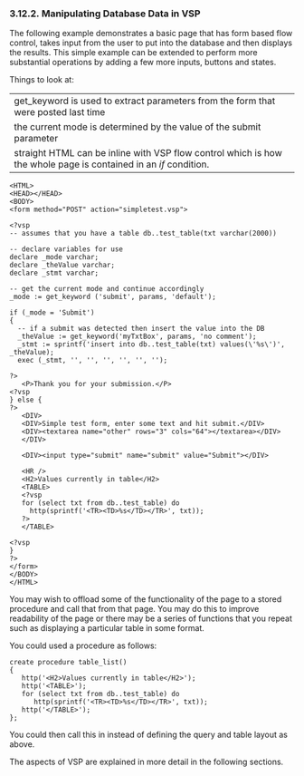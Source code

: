 <div id="vspdbinout" class="section">

<div class="titlepage">

<div>

<div>

### 3.12.2. Manipulating Database Data in VSP

</div>

</div>

</div>

The following example demonstrates a basic page that has form based flow
control, takes input from the user to put into the database and then
displays the results. This simple example can be extended to perform
more substantial operations by adding a few more inputs, buttons and
states.

Things to look at:

|                                                                                                                                                |
|------------------------------------------------------------------------------------------------------------------------------------------------|
| get_keyword is used to extract parameters from the form that were posted last time                                                             |
| the current mode is determined by the value of the submit parameter                                                                            |
| straight HTML can be inline with VSP flow control which is how the whole page is contained in an <span class="emphasis">*if*</span> condition. |

``` programlisting
<HTML>
<HEAD></HEAD>
<BODY>
<form method="POST" action="simpletest.vsp">

<?vsp
-- assumes that you have a table db..test_table(txt varchar(2000))

-- declare variables for use
declare _mode varchar;
declare _theValue varchar;
declare _stmt varchar;

-- get the current mode and continue accordingly
_mode := get_keyword ('submit', params, 'default');

if (_mode = 'Submit')
{
  -- if a submit was detected then insert the value into the DB
  _theValue := get_keyword('myTxtBox', params, 'no comment');
  _stmt := sprintf('insert into db..test_table(txt) values(\'%s\')', _theValue);
  exec (_stmt, '', '', '', '', '', '');

?>
   <P>Thank you for your submission.</P>
<?vsp
} else {
?>
   <DIV>
   <DIV>Simple test form, enter some text and hit submit.</DIV>
   <DIV><textarea name="other" rows="3" cols="64"></textarea></DIV>
   </DIV>

   <DIV><input type="submit" name="submit" value="Submit"></DIV>

   <HR />
   <H2>Values currently in table</H2>
   <TABLE>
   <?vsp
   for (select txt from db..test_table) do
     http(sprintf('<TR><TD>%s</TD></TR>', txt));
   ?>
   </TABLE>

<?vsp
}
?>
</form>
</BODY>
</HTML>
```

You may wish to offload some of the functionality of the page to a
stored procedure and call that from that page. You may do this to
improve readability of the page or there may be a series of functions
that you repeat such as displaying a particular table in some format.

You could used a procedure as follows:

``` programlisting
create procedure table_list()
{
   http('<H2>Values currently in table</H2>');
   http('<TABLE>');
   for (select txt from db..test_table) do
      http(sprintf('<TR><TD>%s</TD></TR>', txt));
   http('</TABLE>');
};
```

You could then call this in instead of defining the query and table
layout as above.

The aspects of VSP are explained in more detail in the following
sections.

</div>
